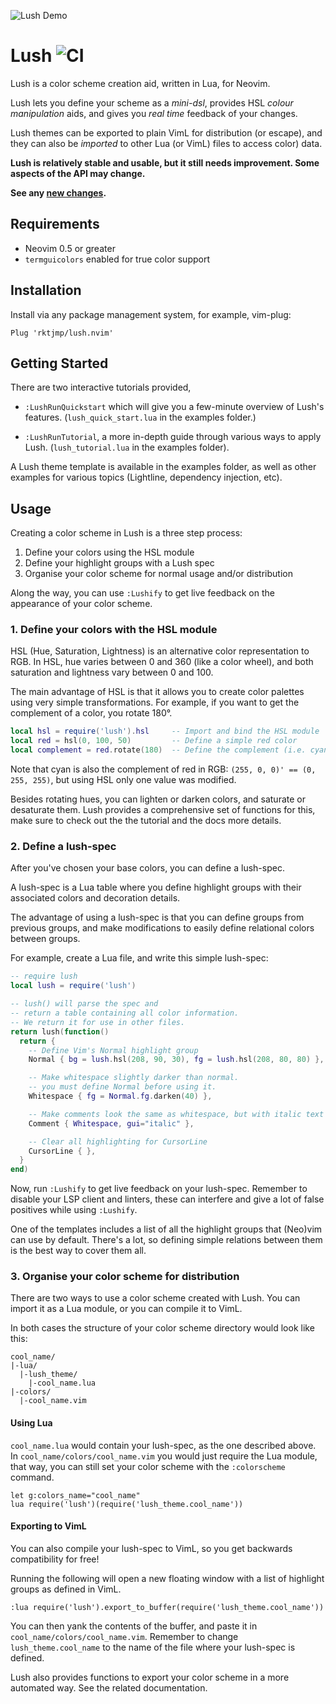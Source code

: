 ![Lush Demo](images/demo.gif)

Lush ![CI](https://github.com/rktjmp/lush.nvim/workflows/CI/badge.svg)
====

Lush is a color scheme creation aid, written in Lua, for Neovim.

Lush lets you define your scheme as a *mini-dsl*, provides HSL *colour
manipulation* aids, and gives you *real time* feedback of your changes.

Lush themes can be exported to plain VimL for distribution (or escape),
and they can also be *imported* to other Lua (or VimL) files to access color)
data.

**Lush is relatively stable and usable, but it still needs improvement. Some
aspects of the API may change.**

**See any [new changes](#change-log).**


Requirements
------------

- Neovim 0.5 or greater
- `termguicolors` enabled for true color support


Installation
------------

Install via any package management system, for example, vim-plug:

```vim
Plug 'rktjmp/lush.nvim'
```


Getting Started
---------------

There are two interactive tutorials provided,

- `:LushRunQuickstart` which will give you a few-minute overview of Lush's
  features. (`lush_quick_start.lua` in the examples folder.)

- `:LushRunTutorial`, a more in-depth guide through various ways to apply Lush.
  (`lush_tutorial.lua` in the examples folder).

A Lush theme template is available in the examples folder, as well as other
examples for various topics (Lightline, dependency injection, etc).


Usage
-----

Creating a color scheme in Lush is a three step process:

1. Define your colors using the HSL module
2. Define your highlight groups with a Lush spec
3. Organise your color scheme for normal usage and/or distribution

Along the way, you can use `:Lushify` to get live feedback on the appearance
of your color scheme.



### 1. Define your colors with the HSL module

HSL (Hue, Saturation, Lightness) is an alternative color representation to RGB.
In HSL, hue varies between 0 and 360 (like a color wheel),
and both saturation and lightness vary between 0 and 100.

The main advantage of HSL is that it allows you to create color palettes using very simple transformations.
For example, if you want to get the complement of a color, you rotate 180°.

```lua
local hsl = require('lush').hsl     -- Import and bind the HSL module
local red = hsl(0, 100, 50)         -- Define a simple red color
local complement = red.rotate(180)  -- Define the complement (i.e. cyan)
```

Note that cyan is also the complement of red in RGB: `(255, 0, 0)' == (0, 255, 255)`,
but using HSL only one value was modified.

Besides rotating hues, you can lighten or darken colors, and saturate or desaturate them.
Lush provides a comprehensive set of functions for this,
make sure to check out the the tutorial and the docs more details.



### 2. Define a lush-spec

After you've chosen your base colors, you can define a lush-spec.

A lush-spec is a Lua table where you define highlight groups with
their associated colors and decoration details.

The advantage of using a lush-spec is that you can define groups from previous groups,
and make modifications to easily define relational colors between groups.

For example, create a Lua file, and write this simple lush-spec:

```lua
-- require lush
local lush = require('lush')

-- lush() will parse the spec and
-- return a table containing all color information.
-- We return it for use in other files.
return lush(function()
  return {
    -- Define Vim's Normal highlight group
    Normal { bg = lush.hsl(208, 90, 30), fg = lush.hsl(208, 80, 80) },

    -- Make whitespace slightly darker than normal.
    -- you must define Normal before using it.
    Whitespace { fg = Normal.fg.darken(40) },

    -- Make comments look the same as whitespace, but with italic text
    Comment { Whitespace, gui="italic" },

    -- Clear all highlighting for CursorLine
    CursorLine { },
  }
end)
```

Now, run `:Lushify` to get live feedback on your lush-spec.
Remember to disable your LSP client and linters, these can interfere and
give a lot of false positives while using `:Lushify`.

One of the templates includes a list of all the highlight groups that (Neo)vim can use by default.
There's a lot, so defining simple relations between them is the best way to cover them all.



### 3. Organise your color scheme for distribution

There are two ways to use a color scheme created with Lush.
You can import it as a Lua module, or you can compile it to VimL.

In both cases the structure of your color scheme directory would look like this:
```
cool_name/
|-lua/
  |-lush_theme/
    |-cool_name.lua
|-colors/
  |-cool_name.vim
```


#### Using Lua

`cool_name.lua` would contain your lush-spec, as the one described above.
In `cool_name/colors/cool_name.vim` you would just require the Lua module,
that way, you can still set your color scheme with the `:colorscheme` command.

```vim
let g:colors_name="cool_name"
lua require('lush')(require('lush_theme.cool_name'))
```


#### Exporting to VimL

You can also compile your lush-spec to VimL, so you get backwards compatibility for free!

Running the following will open a new floating window with a list of highlight groups as defined in VimL.

```vim
:lua require('lush').export_to_buffer(require('lush_theme.cool_name'))
```

You can then yank the contents of the buffer, and paste it in `cool_name/colors/cool_name.vim`.
Remember to change `lush_theme.cool_name` to the name of the file where your lush-spec is defined.

Lush also provides functions to export your color scheme in a more automated way.
See the related documentation. <!-- link to parse-compile-apply -->
